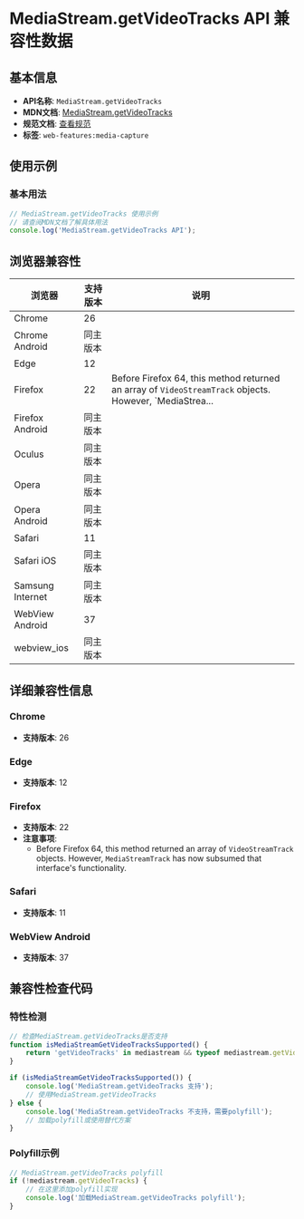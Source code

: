 # MediaStream.getVideoTracks API 兼容性数据

## 基本信息

- **API名称**: `MediaStream.getVideoTracks`
- **MDN文档**: [MediaStream.getVideoTracks](https://developer.mozilla.org/docs/Web/API/MediaStream/getVideoTracks)
- **规范文档**: [查看规范](https://w3c.github.io/mediacapture-main/#dom-mediastream-getvideotracks)
- **标签**: `web-features:media-capture`

## 使用示例

### 基本用法

```javascript
// MediaStream.getVideoTracks 使用示例
// 请查阅MDN文档了解具体用法
console.log('MediaStream.getVideoTracks API');
```

## 浏览器兼容性

| 浏览器 | 支持版本 | 说明 |
|--------|----------|------|
| Chrome | 26 |  |
| Chrome Android | 同主版本 |  |
| Edge | 12 |  |
| Firefox | 22 | Before Firefox 64, this method returned an array of `VideoStreamTrack` objects. However, `MediaStrea... |
| Firefox Android | 同主版本 |  |
| Oculus | 同主版本 |  |
| Opera | 同主版本 |  |
| Opera Android | 同主版本 |  |
| Safari | 11 |  |
| Safari iOS | 同主版本 |  |
| Samsung Internet | 同主版本 |  |
| WebView Android | 37 |  |
| webview_ios | 同主版本 |  |

## 详细兼容性信息

### Chrome

- **支持版本**: 26

### Edge

- **支持版本**: 12

### Firefox

- **支持版本**: 22
- **注意事项**:
  - Before Firefox 64, this method returned an array of `VideoStreamTrack` objects. However, `MediaStreamTrack` has now subsumed that interface's functionality.

### Safari

- **支持版本**: 11

### WebView Android

- **支持版本**: 37

## 兼容性检查代码

### 特性检测

```javascript
// 检查MediaStream.getVideoTracks是否支持
function isMediaStreamGetVideoTracksSupported() {
    return 'getVideoTracks' in mediastream && typeof mediastream.getVideoTracks === 'function';
}

if (isMediaStreamGetVideoTracksSupported()) {
    console.log('MediaStream.getVideoTracks 支持');
    // 使用MediaStream.getVideoTracks
} else {
    console.log('MediaStream.getVideoTracks 不支持，需要polyfill');
    // 加载polyfill或使用替代方案
}
```

### Polyfill示例

```javascript
// MediaStream.getVideoTracks polyfill
if (!mediastream.getVideoTracks) {
    // 在这里添加polyfill实现
    console.log('加载MediaStream.getVideoTracks polyfill');
}
```

